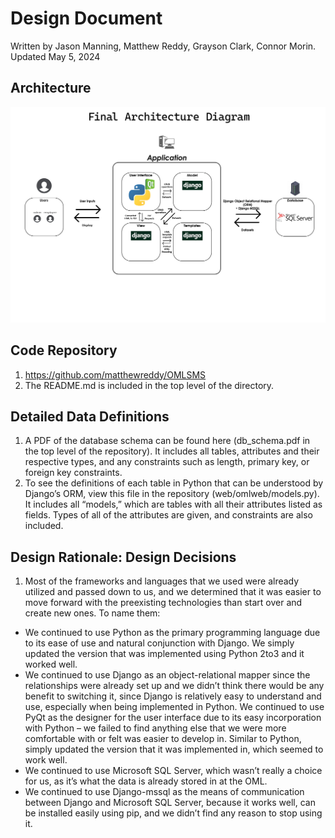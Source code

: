 # Design Document
Written by Jason Manning, Matthew Reddy, Grayson Clark, Connor Morin.
Updated May 5, 2024

## Architecture
![alt text](/Final%20Architecture%20Diagram%20-%20Team%20F%20-%20Comp%20523.jpg)


## Code Repository
1. https://github.com/matthewreddy/OMLSMS
2. The README.md is included in the top level of the directory.

## Detailed Data Definitions
1. A PDF of the database schema can be found here (db_schema.pdf in the top level of the repository). It includes all tables, attributes and their respective types, and any constraints such as length, primary key, or foreign key constraints.
2. To see the definitions of each table in Python that can be understood by Django’s ORM, view this file in the repository (web/omlweb/models.py). It includes all “models,” which are tables with all their attributes listed as fields. Types of all of the attributes are given, and constraints are also included.

## Design Rationale: Design Decisions
1. Most of the frameworks and languages that we used were already utilized and passed down to us, and we determined that it was easier to move forward with the preexisting technologies than start over and create new ones. To name them:
- We continued to use Python as the primary programming language due to its ease of use and natural conjunction with Django. We simply updated the version that was implemented using Python 2to3 and it worked well.
- We continued to use Django as an object-relational mapper since the relationships were already set up and we didn’t think there would be any benefit to switching it, since Django is relatively easy to understand and use, especially when being implemented in Python.
We continued to use PyQt as the designer for the user interface due to its easy incorporation with Python – we failed to find anything else that we were more comfortable with or felt was easier to develop in. Similar to Python, simply updated the version that it was implemented in, which seemed to work well.
- We continued to use Microsoft SQL Server, which wasn’t really a choice for us, as it’s what the data is already stored in at the OML.
- We continued to use Django-mssql as the means of communication between Django and Microsoft SQL Server, because it works well, can be installed easily using pip, and we didn’t find any reason to stop using it.
